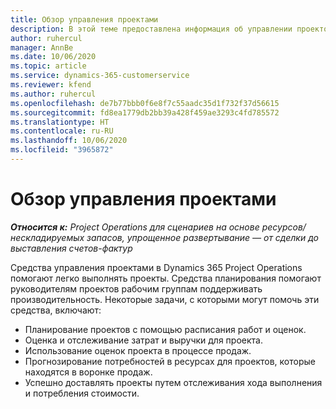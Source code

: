 ```yaml
---
title: Обзор управления проектами
description: В этой теме предоставлена информация об управлении проектом в Dynamics 365 Project Operations.
author: ruhercul
manager: AnnBe
ms.date: 10/06/2020
ms.topic: article
ms.service: dynamics-365-customerservice
ms.reviewer: kfend
ms.author: ruhercul
ms.openlocfilehash: de7b77bbb0f6e8f7c55aadc35d1f732f37d56615
ms.sourcegitcommit: fd8ea1779db2bb39a428f459ae3293c4fd785572
ms.translationtype: HT
ms.contentlocale: ru-RU
ms.lasthandoff: 10/06/2020
ms.locfileid: "3965872"
---
```

# <a name="project-management-overview"></a>Обзор управления проектами

_**Относится к:** Project Operations для сценариев на основе ресурсов/нескладируемых запасов, упрощенное развертывание — от сделки до выставления счетов-фактур_

Средства управления проектами в Dynamics 365 Project Operations помогают легко выполнять проекты. Средства планирования помогают руководителям проектов рабочим группам поддерживать производительность. Некоторые задачи, с которыми могут помочь эти средства, включают:

- Планирование проектов с помощью расписания работ и оценок.
- Оценка и отслеживание затрат и выручки для проекта.
- Использование оценок проекта в процессе продаж.
- Прогнозирование потребностей в ресурсах для проектов, которые находятся в воронке продаж.
- Успешно доставлять проекты путем отслеживания хода выполнения и потребления стоимости.
